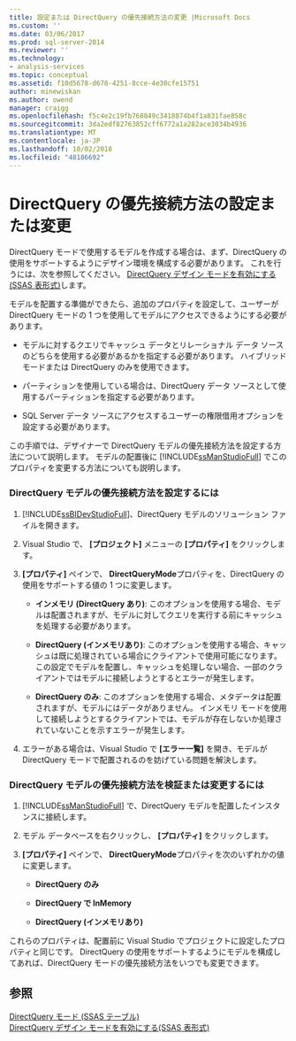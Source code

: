 ```yaml
---
title: 設定または DirectQuery の優先接続方法の変更 |Microsoft Docs
ms.custom: ''
ms.date: 03/06/2017
ms.prod: sql-server-2014
ms.reviewer: ''
ms.technology:
- analysis-services
ms.topic: conceptual
ms.assetid: f10d5678-d678-4251-8cce-4e30cfe15751
author: minewiskan
ms.author: owend
manager: craigg
ms.openlocfilehash: f5c4e2c19fb768849c3418874b4f1a831fae858c
ms.sourcegitcommit: 3da2edf82763852cff6772a1a282ace3034b4936
ms.translationtype: MT
ms.contentlocale: ja-JP
ms.lasthandoff: 10/02/2018
ms.locfileid: "48186692"
---
```

# <a name="set-or-change-the-preferred-connection-method-for-directquery"></a>DirectQuery の優先接続方法の設定または変更
  DirectQuery モードで使用するモデルを作成する場合は、まず、DirectQuery の使用をサポートするようにデザイン環境を構成する必要があります。 これを行うには、次を参照してください。 [DirectQuery デザイン モードを有効にする&#40;SSAS 表形式&#41;](tabular-models/enable-directquery-mode-in-ssdt.md)します。  
  
 モデルを配置する準備ができたら、追加のプロパティを設定して、ユーザーが DirectQuery モードの 1 つを使用してモデルにアクセスできるようにする必要があります。  
  
-   モデルに対するクエリでキャッシュ データとリレーショナル データ ソースのどちらを使用する必要があるかを指定する必要があります。 ハイブリッド モードまたは DirectQuery のみを使用できます。  
  
-   パーティションを使用している場合は、DirectQuery データ ソースとして使用するパーティションを指定する必要があります。  
  
-   SQL Server データ ソースにアクセスするユーザーの権限借用オプションを設定する必要があります。  
  
 この手順では、デザイナーで DirectQuery モデルの優先接続方法を設定する方法について説明します。 モデルの配置後に [!INCLUDE[ssManStudioFull](../includes/ssmanstudiofull-md.md)] でこのプロパティを変更する方法についても説明します。  
  
### <a name="to-set-the-preferred-connection-method-for-a-directquery-model"></a>DirectQuery モデルの優先接続方法を設定するには  
  
1.  [!INCLUDE[ssBIDevStudioFull](../includes/ssbidevstudiofull-md.md)]、DirectQuery モデルのソリューション ファイルを開きます。  
  
2.  Visual Studio で、 **[プロジェクト]** メニューの **[プロパティ]** をクリックします。  
  
3.  **[プロパティ]** ペインで、 **DirectQueryMode**プロパティを、DirectQuery の使用をサポートする値の 1 つに変更します。  
  
    -   **インメモリ (DirectQuery あり)**: このオプションを使用する場合、モデルは配置されますが、モデルに対してクエリを実行する前にキャッシュを処理する必要があります。  
  
    -   **DirectQuery (インメモリあり)**: このオプションを使用する場合、キャッシュは既に処理されている場合にクライアントで使用可能になります。 この設定でモデルを配置し、キャッシュを処理しない場合、一部のクライアントではモデルに接続しようとするとエラーが発生します。  
  
    -   **DirectQuery のみ**: このオプションを使用する場合、メタデータは配置されますが、モデルにはデータがありません。 インメモリ モードを使用して接続しようとするクライアントでは、モデルが存在しないか処理されていないことを示すエラーが発生します。  
  
4.  エラーがある場合は、Visual Studio で **[エラー一覧]** を開き、モデルが DirectQuery モードで配置されるのを妨げている問題を解決します。  
  
### <a name="to-verify-or-change-the-preferred-connection-method-for-a-directquery-model"></a>DirectQuery モデルの優先接続方法を検証または変更するには  
  
1.  [!INCLUDE[ssManStudioFull](../includes/ssmanstudiofull-md.md)] で、DirectQuery モデルを配置したインスタンスに接続します。  
  
2.  モデル データベースを右クリックし、 **[プロパティ]** をクリックします。  
  
3.  **[プロパティ]** ペインで、 **DirectQueryMode**プロパティを次のいずれかの値に変更します。  
  
    -   **DirectQuery のみ**  
  
    -   **DirectQuery で InMemory**  
  
    -   **DirectQuery (インメモリあり)**  
  
 これらのプロパティは、配置前に Visual Studio でプロジェクトに設定したプロパティと同じです。 DirectQuery の使用をサポートするようにモデルを構成してあれば、DirectQuery モードの優先接続方法をいつでも変更できます。  
  
## <a name="see-also"></a>参照  
 [DirectQuery モード &#40;SSAS テーブル&#41;](tabular-models/directquery-mode-ssas-tabular.md)   
 [DirectQuery デザイン モードを有効にする&#40;SSAS 表形式&#41;](tabular-models/enable-directquery-mode-in-ssdt.md)  
  
  
